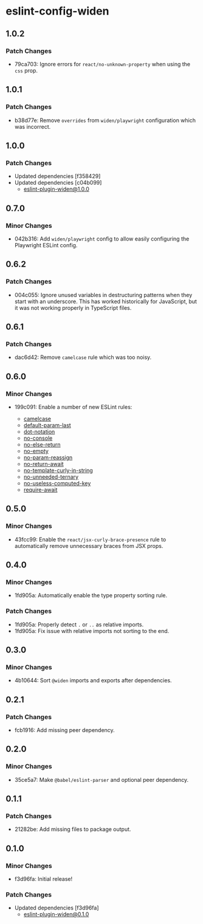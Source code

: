 # eslint-config-widen

## 1.0.2

### Patch Changes

- 79ca703: Ignore errors for `react/no-unknown-property` when using the `css`
  prop.

## 1.0.1

### Patch Changes

- b38d77e: Remove `overrides` from `widen/playwright` configuration which was
  incorrect.

## 1.0.0

### Patch Changes

- Updated dependencies [f358429]
- Updated dependencies [c04b099]
  - eslint-plugin-widen@1.0.0

## 0.7.0

### Minor Changes

- 042b316: Add `widen/playwright` config to allow easily configuring the
  Playwright ESLint config.

## 0.6.2

### Patch Changes

- 004c055: Ignore unused variables in destructuring patterns when they start
  with an underscore. This has worked historically for JavaScript, but it was
  not working properly in TypeScript files.

## 0.6.1

### Patch Changes

- dac6d42: Remove `camelcase` rule which was too noisy.

## 0.6.0

### Minor Changes

- 199c091: Enable a number of new ESLint rules:

  - [camelcase](https://eslint.org/docs/rules/camelcase)
  - [default-param-last](https://eslint.org/docs/rules/default-param-last)
  - [dot-notation](https://eslint.org/docs/rules/dot-notation)
  - [no-console](https://eslint.org/docs/rules/no-console)
  - [no-else-return](https://eslint.org/docs/rules/no-else-return)
  - [no-empty](https://eslint.org/docs/rules/no-empty)
  - [no-param-reassign](https://eslint.org/docs/rules/no-param-reassign)
  - [no-return-await](https://eslint.org/docs/rules/no-return-await)
  - [no-template-curly-in-string](https://eslint.org/docs/rules/no-template-curly-in-string)
  - [no-unneeded-ternary](https://eslint.org/docs/rules/no-unneeded-ternary)
  - [no-useless-computed-key](https://eslint.org/docs/rules/no-useless-computed-key)
  - [require-await](https://eslint.org/docs/rules/require-await)

## 0.5.0

### Minor Changes

- 43fcc99: Enable the `react/jsx-curly-brace-presence` rule to automatically
  remove unnecessary braces from JSX props.

## 0.4.0

### Minor Changes

- 1fd905a: Automatically enable the type property sorting rule.

### Patch Changes

- 1fd905a: Properly detect `.` or `..` as relative imports.
- 1fd905a: Fix issue with relative imports not sorting to the end.

## 0.3.0

### Minor Changes

- 4b10644: Sort `@widen` imports and exports after dependencies.

## 0.2.1

### Patch Changes

- fcb1916: Add missing peer dependency.

## 0.2.0

### Minor Changes

- 35ce5a7: Make `@babel/eslint-parser` and optional peer dependency.

## 0.1.1

### Patch Changes

- 21282be: Add missing files to package output.

## 0.1.0

### Minor Changes

- f3d96fa: Initial release!

### Patch Changes

- Updated dependencies [f3d96fa]
  - eslint-plugin-widen@0.1.0
